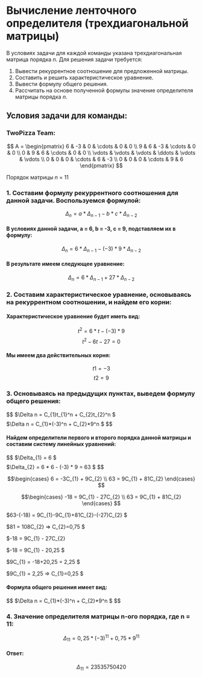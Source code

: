 # Вычисление ленточного определителя (трехдиагональной матрицы)  
В условиях задачи для каждой команды указана трехдиагональная матрица порядка *n*. Для решения задачи требуется:  
1. Вывести рекуррентное соотношение для предложенной матрицы.  
2. Составить и решить характеристическое уравнение.  
3. Вывести формулу общего решения.  
4. Рассчитать на основе полученной формулы значение определителя матрицы порядка *n*.  
## Условия задачи для команды:
### TwoPizza Team:
$$    
A =     
 \begin{pmatrix}    
  6 & -3 & 0 & \cdots & 0 & 0 \\    
  9 & 6 & -3 & \cdots & 0 & 0 \\    
  0 & 9 & 6 & \cdots & 0 & 0 \\    
  \vdots  & \vdots & \vdots & \ddots & \vdots & \vdots  \\    
  0 & 0 & 0 & \cdots & 6 & -3 \\    
  0 & 0 & 0 & \cdots & 9 & 6     
 \end{pmatrix}    
$$

Порядок матрицы *n* = 11

### 1. Составим формулу рекуррентного соотношения для данной задачи. Воспользуемся формулой:
$$
\Delta_{n} = a * \Delta_{n-1} - b * c * \Delta_{n-2}
$$
#### В условиях данной задачи, a = 6, b = -3, c = 9, подставляем их в формулу:
$$
\Delta_{n} = 6 * \Delta_{n-1} - (-3) * 9 * \Delta_{n-2}
$$
#### В результате имеем следующее уравнение:
$$
\Delta_{n} = 6 * \Delta_{n-1} + 27 * \Delta_{n-2}
$$
### 2. Составим характеристическое уравнение, основываясь на рекуррентном соотношении, и найдем его корни:
#### Характеристическое уравнение будет иметь вид:
$$
t^2 = 6 * t - (-3) * 9
$$
$$
t^2 - 6t - 27 = 0
$$
#### Мы имеем два действительных корня:
$$
t1 = -3
$$
$$
t2 = 9
$$
### 3. Основываясь на предыдущих пунктах, выведем формулу общего решения:
$$
$\Delta n = С_{1}t_{1}^n + С_{2}t_{2}^n $
$$
$$
$\Delta n = С_{1}*(-3)^n + С_{2}*9^n $
$$
#### Найдем определители первого и второго порядка данной матрицы и составим систему линейных уравнений:
$$
$\Delta_{1} = 6 $
$$
$$
$\Delta_{2} = 6 * 6 - (-3) * 9 = 63 $
$$

$$\begin{cases}
6 = -3С_{1} + 9С_{2} \\ 
63 = 9С_{1} + 81С_{2} 
\end{cases} $$

$$\begin{cases}
-18 = 9С_{1} - 27С_{2} \\
63 = 9С_{1} + 81С_{2} 
\end{cases} $$

$63-(-18) = 9С_{1}-9С_{1}+81С_{2}-(-27)С_{2} $

$81 = 108С_{2} => С_{2}=0,75 $

$-18 = 9С_{1} - 27С_{2}

$-18 = 9С_{1} - 20,25 $

$9C_{1} = -18+20,25 = 2,25 $

$9C_{1} = 2,25 => C_{1}=0,25 $
#### Формула общего решения имеет вид:
$$
$\Delta n = С_{1}*(-3)^n + С_{2}*9^n $
$$
### 4. Значение определителя матрицы n-ого порядка, где n = 11:
$$
\Delta_{11}  = 0,25*(-3)^11 + 0,75*9^11
$$
#### Ответ:
$$
\Delta_{11}  = 23535750420
$$

